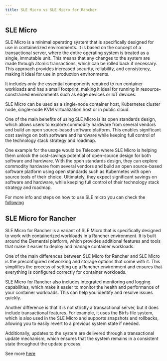```yaml
---
title: SLE Micro vs SLE Micro for Rancher
---
```



## SLE Micro  
SLE Micro is a minimal operating system that is specifically designed for use in 
containerized environments. It is based on the concept of a transactional server, 
where the entire operating system is treated as a single, immutable unit. This 
means that any changes to the system are made through atomic transactions, which 
can be rolled back if necessary. This approach provides increased security, 
reliability, and consistency, making it ideal for use in production environments. 

It includes only the essential components required to run container workloads and 
has a small footprint, making it ideal for running in resource-constrained 
environments such as edge devices or IoT devices.

SLE Micro can be used as a single-node container host, Kubernetes cluster node, 
single-node KVM virtualization host or in public cloud.

One of the main benefits of using SLE Micro is its open standards design, which 
allows users to explore commodity hardware from several vendors and build an 
open source-based software platform. This enables significant cost savings on 
both software and hardware while keeping full control of the technology stack
strategy and roadmap.

One example for the usage would be Telecom where SLE Micro is helping them 
unlock the cost-savings potential of open-source design for both software and 
hardware. With the open standards design, they can explore commodity hardware 
from several vendors and build an open source-based software platform using 
open standards such as Kubernetes with open source tools of their choice. 
Ultimately, they expect significant savings on software and hardware, while 
keeping full control of their technology stack strategy and roadmap. 

For more info and steps on how to use SLE micro you can check the 
[following](https://documentation.suse.com/sle-micro/5.3/html/SLE-Micro-all/book-deployment-slemicro.html)



## SLE Micro for Rancher 

SLE Micro for Rancher is a variant of SLE Micro that is specifically designed 
to work with containerized workloads in a Rancher environment. 
It is built around the Elemental platform, which provides additional features 
and tools that make it easier to deploy and manage container workloads.

One of the main differences between SLE Micro for Rancher and SLE Micro is 
the preconfigured networking and storage options that come with it. 
This simplifies the process of setting up a Rancher environment and ensures 
that everything is configured correctly for container workloads.

SLE Micro for Rancher also includes integrated monitoring and logging capabilities, 
which make it easier to monitor the health and performance of your container 
workloads. This can help you identify and resolve issues quickly.

Another difference is that it is not strictly a transactional server, 
but it does include transactional features. For example, it uses the Btrfs 
file system, which is also used in the SLE Micro and supports snapshots and 
rollbacks, allowing you to easily revert to a previous system state if needed. 

Additionally, updates to the system are delivered through a transactional 
update mechanism, which ensures that the system remains in a consistent state 
throughout the update process. 

See more [here](https://documentation.suse.com/trd/kubernetes/html/kubernetes_ri_rancher-k3s-sles/id-introduction.html)

